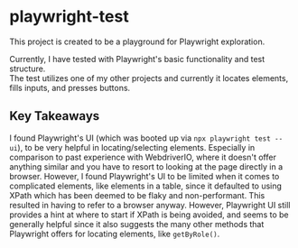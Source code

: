 # playwright-test
This project is created to be a playground for Playwright exploration.

Currently, I have tested with Playwright's basic functionality and test structure. <br/>
The test utilizes one of my other projects and currently it locates elements, fills inputs, and presses buttons.

## Key Takeaways
I found Playwright's UI (which was booted up via `npx playwright test --ui`), to be very helpful in locating/selecting elements. Especially in comparison to past experience with WebdriverIO, where it doesn't offer anything similar and you have to resort to looking at the page directly in a browser. However, I found Playwright's UI to be limited when it comes to complicated elements, like elements in a table, since it defaulted to using XPath which has been deemed to be flaky and non-performant. This resulted in having to refer to a browser anyway. However, Playwright UI still provides a hint at where to start if XPath is being avoided, and seems to be generally helpful since it also suggests the many other methods that Playwright offers for locating elements, like `getByRole()`.

